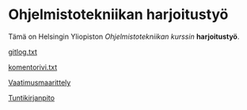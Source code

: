 # Ohjelmistotekniikan harjoitustyö

Tämä on Helsingin Yliopiston _Ohjelmistotekniikan kurssin_ **harjoitustyö**.

[gitlog.txt](laskarit/viikko1/gitlog.txt)

[komentorivi.txt](laskarit/viikko1/komentorivi.txt)

[Vaatimusmaarittely](docs/vaatimusmaarittely.md)

[Tuntikirjanpito](docs/tuntikirjanpito.md)
